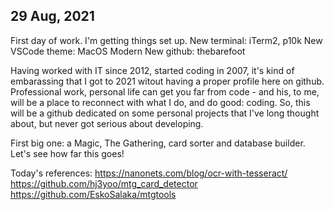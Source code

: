 ## 29 Aug, 2021
First day of work. I'm getting things set up. 
New terminal: iTerm2, p10k
New VSCode theme: MacOS Modern
New github: thebarefoot

Having worked with IT since 2012, started coding in 2007, it's kind of embarassing that I got to 2021 witout having a proper profile here on github.
Professional work, personal life can get you far from code - and his, to me, will be a place to reconnect with what I do, and do good: coding. 
So, this will be a github dedicated on some personal projects that I've long thought about, but never got serious about developing.

First big one: a Magic, The Gathering, card sorter and database builder.
Let's see how far this goes!

Today's references:
https://nanonets.com/blog/ocr-with-tesseract/
https://github.com/hj3yoo/mtg_card_detector
https://github.com/EskoSalaka/mtgtools